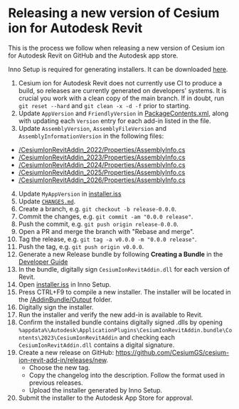 # Releasing a new version of Cesium ion for Autodesk Revit

This is the process we follow when releasing a new version of Cesium ion for Autodesk Revit on GitHub and the Autodesk app store.

Inno Setup is required for generating installers.  It can be downloaded [here](https://jrsoftware.org/isdl.php).

1. Cesium ion for Autodesk Revit does not currently use CI to produce a build, so releases are currently generated on developers' systems.  It is crucial you work with a clean copy of the main branch.  If in doubt, run `git reset --hard` and `git clean -x -d -f` prior to starting.
2. Update `AppVersion` and `FriendlyVersion` in [PackageContents.xml](/AddinBundle/CesiumIonRevitAddin.bundle/PackageContents.xml), along with updating each `Version` entry for each add-in listed in the file.
3. Update `AssemblyVersion`, `AssemblyFileVersion` and `AssemblyInformationVersion` in the following files: 

- [/CesiumIonRevitAddin_2022/Properties/AssemblyInfo.cs](/CesiumIonRevitAddin_2022/Properties/AssemblyInfo.cs)
- [/CesiumIonRevitAddin_2023/Properties/AssemblyInfo.cs](/CesiumIonRevitAddin_2023/Properties/AssemblyInfo.cs)
- [/CesiumIonRevitAddin_2024/Properties/AssemblyInfo.cs](/CesiumIonRevitAddin_2024/Properties/AssemblyInfo.cs)
- [/CesiumIonRevitAddin_2025/Properties/AssemblyInfo.cs](/CesiumIonRevitAddin_2025/Properties/AssemblyInfo.cs)
- [/CesiumIonRevitAddin_2026/Properties/AssemblyInfo.cs](/CesiumIonRevitAddin_2026/Properties/AssemblyInfo.cs)

4. Update `MyAppVersion` in [installer.iss](/AddinBundle/installer.iss
)
5. Update [`CHANGES.md`](../../CHANGES.md).
6. Create a branch, e.g. `git checkout -b release-0.0.0`.
7. Commit the changes, e.g. `git commit -am "0.0.0 release"`.
8. Push the commit, e.g. `git push origin release-0.0.0`.
9. Open a PR and merge the branch with "Rebase and merge".
10. Tag the release, e.g. `git tag -a v0.0.0 -m "0.0.0 release"`.
11. Push the tag, e.g. `git push origin v0.0.0`.
12. Generate a new Release bundle by following **Creating a Bundle** in the [Developer Guide](/Documentation/DeveloperGuide/README.md)
13. In the bundle, digitally sign `CesiumIonRevitAddin.dll` for each version of Revit.
14. Open [installer.iss](/AddinBundle/installer.iss) in Inno Setup.
15. Press CTRL+F9 to compile a new installer.  The installer will be located in the [/AddinBundle/Output](/AddinBundle/Output) folder.
16. Digitally sign the installer.
17. Run the installer and verify the new add-in is available to Revit.  
18. Confirm the installed bundle contains digitally signed .dlls by opening `%appdata%\Autodesk\ApplicationPlugins\CesiumIonRevitAddin.bundle\Contents\2023\CesiumIonRevitAddin` and checking each `CesiumIonRevitAddin.dll` contains a digital signature.
19. Create a new release on GitHub: https://github.com/CesiumGS/cesium-ion-revit-add-in/releases/new.
    * Choose the new tag.
    * Copy the changelog into the description. Follow the format used in previous releases.
    * Upload the installer generated by Inno Setup.
20. Submit the installer to the Autodesk App Store for approval.
